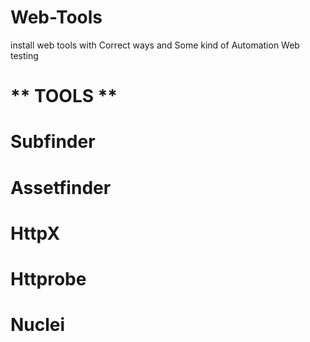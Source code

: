 # Web-Tools
install web tools with  Correct ways and Some kind of Automation Web testing
# ** TOOLS ** #
# Subfinder
# Assetfinder
# HttpX
# Httprobe
# Nuclei
